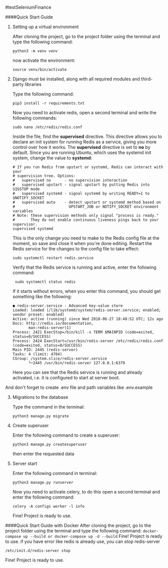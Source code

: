 #testSeleniumFinance

####Quick Start Guide

1. Setting up a virtual environment

    After cloning the project, go to the project folder using the terminal and type the following command:
    
    ```
    python3 -m venv venv
    ```
    
    now activate the environment:
    
    ```
    source venv/bin/activate
    ```

2. Django must be installed, along with all required modules and third-party libraries
    
    Type the following command:
    
    ```
   pip3 install -r requirements.txt
   ``` 
      
   Now you need to activate redis, open a second terminal and write the following commands:
   
   ```
   sudo nano /etc/redis/redis.conf
   ```
      
    Inside the file, find the **supervised** directive. This directive allows you to declare an init system for running 
    Redis as a service, giving you more control over how it works. The **supervised** directive is set to **no** 
    by default. Since you are running Ubuntu, which uses the systemd init system, change the value to **systemd**:
    
    ```
    # If you run Redis from upstart or systemd, Redis can interact with your
    # supervision tree. Options:
    #   supervised no      - no supervision interaction
    #   supervised upstart - signal upstart by putting Redis into SIGSTOP mode
    #   supervised systemd - signal systemd by writing READY=1 to $NOTIFY_SOCKET
    #   supervised auto    - detect upstart or systemd method based on
    #                        UPSTART_JOB or NOTIFY_SOCKET environment variables
    # Note: these supervision methods only signal "process is ready."
    #       They do not enable continuous liveness pings back to your supervisor.
    supervised systemd
   ```
      
    This is the only change you need to make to the Redis config file at the moment, so save and close it when you're 
    done editing. Restart the Redis service for the changes to the config file to take effect:
    
    ```
   sudo systemctl restart redis.service
   ```   
   
   Verify that the Redis service is running and active, enter the following command:
   
   ```
    sudo systemctl status redis
   ```
      
    If it starts without errors, when you enter this command, you should get something like the following:
    
    ```
   ● redis-server.service - Advanced key-value store
   Loaded: loaded (/lib/systemd/system/redis-server.service; enabled; vendor preset: enabled)
   Active: active (running) since Wed 2018-06-27 18:48:52 UTC; 12s ago
   Docs: http://redis.io/documentation,
           man:redis-server(1)
   Process: 2421 ExecStop=/bin/kill -s TERM $MAINPID (code=exited, status=0/SUCCESS)
   Process: 2424 ExecStart=/usr/bin/redis-server /etc/redis/redis.conf (code=exited, status=0/SUCCESS)
   Main PID: 2445 (redis-server)
    Tasks: 4 (limit: 4704)
   CGroup: /system.slice/redis-server.service
           └─2445 /usr/bin/redis-server 127.0.0.1:6379
   ```
   
   Here you can see that the Redis service is running and already activated, i.e. it is configured to start at server 
   boot.
   
  And don't forget to create .env file and path variables like .env.example
   
   
3. Migrations to the database

    Type the command in the terminal:
    ```
    python3 manage.py migrate
    ```
4. Create superuser

    Enter the following command to create a superuser:
    
    ```
   python3 manage.py createsuperuser
   ```
    
    then enter the requested data
 
8. Server start

    Enter the following command in terminal:
    
    ```
   python3 manage.py runserver
   ```   
   
   Now you need to activate celery, to do this open a second terminal and enter the following command:
   
   ```
   celery -A configs worker -l info
   ```
    
    Fine! Project is ready to use.
   
####Quick Start Guide with Docker
    After cloning the project, go to the project folder using the terminal and type the following command:
    ```
    docker-compose up --build or docker-compose up -d --build
    ```
    Fine! Project is ready to use.
    if you have error like redis is already use,
    you can stop redis-server 
   ```
   /etc/init.d/redis-server stop
   ```
   
   Fine! Project is ready to use.


